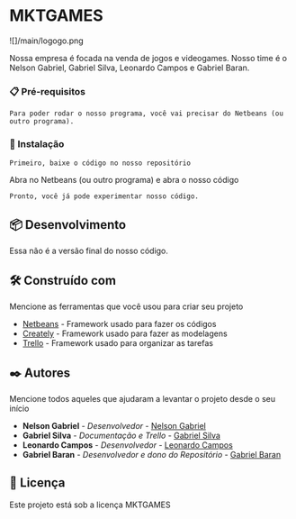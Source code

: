 # MKTGAMES

![]/main/logogo.png

Nossa empresa é focada na venda de jogos e videogames. 
Nosso time é o Nelson Gabriel, Gabriel Silva, Leonardo Campos e Gabriel Baran.

### 📋 Pré-requisitos
```
Para poder rodar o nosso programa, você vai precisar do Netbeans (ou outro programa).
```

### 🔧 Instalação
```
Primeiro, baixe o código no nosso repositório
```
Abra no Netbeans (ou outro programa) e abra o nosso código
```
Pronto, você já pode experimentar nosso código.
```

## 📦 Desenvolvimento

Essa não é a versão final do nosso código.

## 🛠️ Construído com

Mencione as ferramentas que você usou para criar seu projeto

* [Netbeans](https://netbeans.org/) - Framework usado para fazer os códigos
* [Creately](https://creately.com/) - Framework usado para fazer as modelagens
* [Trello](https://trello.com/pt-BR) - Framework usado para organizar as tarefas

## ✒️ Autores

Mencione todos aqueles que ajudaram a levantar o projeto desde o seu início

* **Nelson Gabriel** - *Desenvolvedor* - [Nelson Gabriel](https://github.com/Hellzz01)
* **Gabriel Silva** - *Documentação e Trello* - [Gabriel Silva](https://github.com/SrgabrielBR100)
* **Leonardo Campos** - *Desenvolvedor* - [Leonardo Campos](https://github.com/leocmps)
* **Gabriel Baran** - *Desenvolvedor e dono do Repositório* - [Gabriel Baran](https://github.com/gabrielbaran)

## 📄 Licença

Este projeto está sob a licença MKTGAMES




